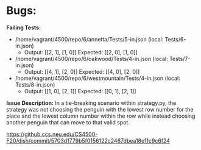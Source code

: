 # **Bugs:**

**Failing Tests:**
* /home/vagrant/4500/repo/6/annetta/Tests/5-in.json (local: Tests/6-in.json)
    * Output: [[2, 1], [1, 0]] Expected: [[2, 0], [1, 0]]
* /home/vagrant/4500/repo/6/oakwood/Tests/4-in.json (local: Tests/7-in.json)
    * Output: [[4, 1], [2, 0]] Expected: [[4, 0], [2, 0]]
* /home/vagrant/4500/repo/6/westmountain/Tests/4-in.json (local: Tests/8-in.json)
    * Output: [[1, 0], [2, 1]] Expected: [[0, 1], [2, 1]] 

**Issue Description:** In a tie-breaking scenario within strategy.py, the strategy was not 
choosing the penguin with the lowest row number for the place and the lowest column number within the row while 
instead choosing another penguin that can move to that valid spot.

https://github.ccs.neu.edu/CS4500-F20/dish/commit/5703d1779b5f0156122c2467dbea18e11c9c6f24
